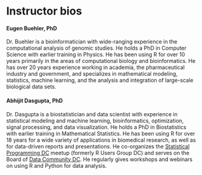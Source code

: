 # Instructor bios

#### Eugen Buehler, PhD

Dr. Buehler is a bioinformatician with wide-ranging experience in the computational analysis
of genomic studies. He holds a PhD in Computer Science with earlier training in Physics. He
has been using R for over 10 years primarily in the areas of computational biology and 
bioinformatics. He has over 20 years experience working in academia, the pharmaceutical
industry and government, and specializes in mathematical modeling, statistics, machine 
learning, and the analysis and integration of large-scale biological data sets. 

#### Abhijit Dasgupta, PhD

Dr. Dasgupta is a biostatistician and data scientist with experience in statistical 
modeling and machine learning, bioinformatics, optimization, signal processing, and 
data visualization. He holds a PhD in Biostatistics with earlier training in Mathematical
Statistics. He has been using R for over 18 years for a wide variety of applications in biomedical 
research, as well as for data-driven reports and presentations. He co-organizes
the [Statistical Programming DC](http://www.meetup.com/stats-prog-dc) meetup (formerly R Users Group DC)
and serves on the Board of [Data Community DC](http://www.datacommunitydc.org). He 
regularly gives workshops and webinars on using R and Python for data analysis. 
